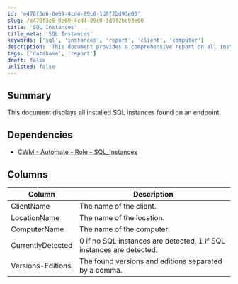 ```yaml
---
id: 'e470f3e6-0e69-4cd4-89c0-1d9f2bd93e00'
slug: /e470f3e6-0e69-4cd4-89c0-1d9f2bd93e00
title: 'SQL Instances'
title_meta: 'SQL Instances'
keywords: ['sql', 'instances', 'report', 'client', 'computer']
description: 'This document provides a comprehensive report on all installed SQL instances found on an endpoint, detailing client names, location names, computer names, detection status, and the versions and editions of SQL instances detected.'
tags: ['database', 'report']
draft: false
unlisted: false
---
```


## Summary

This document displays all installed SQL instances found on an endpoint.

## Dependencies

- [CWM - Automate - Role - SQL_Instances](<../roles/SQL_Instances.md>)

## Columns

| Column               | Description                                                                 |
|---------------------|-----------------------------------------------------------------------------|
| ClientName          | The name of the client.                                                    |
| LocationName        | The name of the location.                                                  |
| ComputerName        | The name of the computer.                                                  |
| CurrentlyDetected    | 0 if no SQL instances are detected, 1 if SQL instances are detected.       |
| Versions-Editions   | The found versions and editions separated by a comma.                      |


